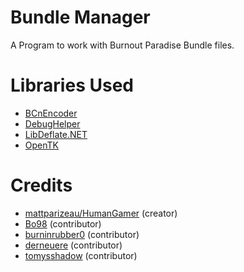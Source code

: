 # Bundle Manager
A Program to work with Burnout Paradise Bundle files.

# Libraries Used
* [BCnEncoder](https://github.com/Nominom/BCnEncoder.NET)
* [DebugHelper](https://gitlab.com/mattparizeau/DebugHelper)
* [LibDeflate.NET](https://github.com/jzebedee/LibDeflate.NET)
* [OpenTK](https://github.com/opentk/opentk)

# Credits
* [mattparizeau/HumanGamer](https://github.com/HumanGamer) (creator)
* [Bo98](https://github.com/Bo98) (contributor)
* [burninrubber0](https://github.com/burninrubber0) (contributor)
* [derneuere](https://github.com/derneuere) (contributor)
* [tomysshadow](https://github.com/tomysshadow) (contributor)

